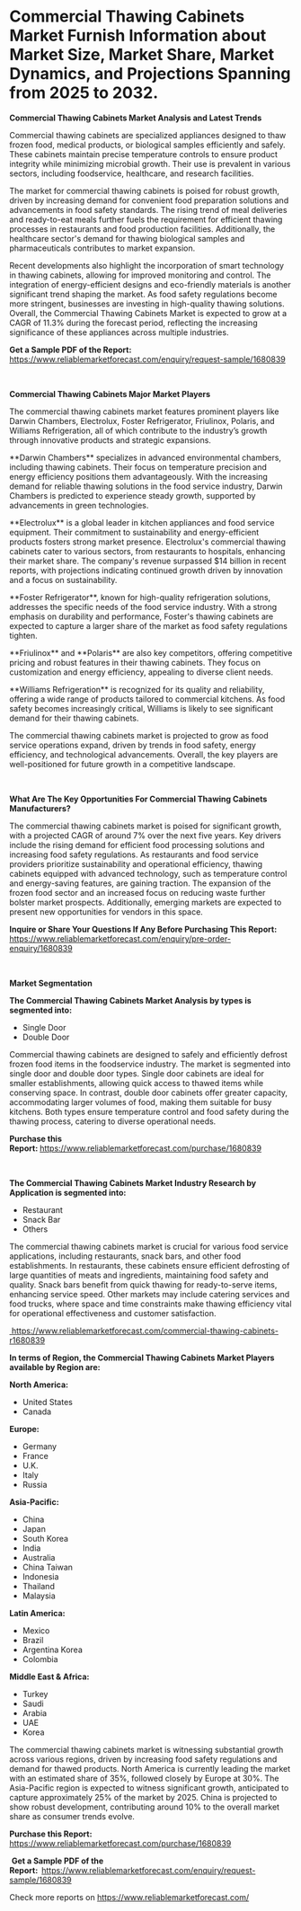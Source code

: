 <p><h1>Commercial Thawing Cabinets Market Furnish Information about Market Size, Market Share, Market Dynamics, and Projections Spanning from 2025 to 2032.</h1></p><p><strong>Commercial Thawing Cabinets Market Analysis and Latest Trends</strong></p>
<p><p>Commercial thawing cabinets are specialized appliances designed to thaw frozen food, medical products, or biological samples efficiently and safely. These cabinets maintain precise temperature controls to ensure product integrity while minimizing microbial growth. Their use is prevalent in various sectors, including foodservice, healthcare, and research facilities.</p><p>The market for commercial thawing cabinets is poised for robust growth, driven by increasing demand for convenient food preparation solutions and advancements in food safety standards. The rising trend of meal deliveries and ready-to-eat meals further fuels the requirement for efficient thawing processes in restaurants and food production facilities. Additionally, the healthcare sector's demand for thawing biological samples and pharmaceuticals contributes to market expansion.</p><p>Recent developments also highlight the incorporation of smart technology in thawing cabinets, allowing for improved monitoring and control. The integration of energy-efficient designs and eco-friendly materials is another significant trend shaping the market. As food safety regulations become more stringent, businesses are investing in high-quality thawing solutions. Overall, the Commercial Thawing Cabinets Market is expected to grow at a CAGR of 11.3% during the forecast period, reflecting the increasing significance of these appliances across multiple industries.</p></p>
<p><strong>Get a Sample PDF of the Report:&nbsp;</strong> <a href="https://www.reliablemarketforecast.com/enquiry/request-sample/1680839?utm_campaign=2602&utm_medium=2&utm_source=Github&utm_content=ia&utm_term=20022025&utm_id=commercial-thawing-cabinets">https://www.reliablemarketforecast.com/enquiry/request-sample/1680839</a></p>
<p>&nbsp;</p>
<p><strong>Commercial Thawing Cabinets Major Market Players</strong></p>
<p><p>The commercial thawing cabinets market features prominent players like Darwin Chambers, Electrolux, Foster Refrigerator, Friulinox, Polaris, and Williams Refrigeration, all of which contribute to the industry’s growth through innovative products and strategic expansions.</p><p>**Darwin Chambers** specializes in advanced environmental chambers, including thawing cabinets. Their focus on temperature precision and energy efficiency positions them advantageously. With the increasing demand for reliable thawing solutions in the food service industry, Darwin Chambers is predicted to experience steady growth, supported by advancements in green technologies.</p><p>**Electrolux** is a global leader in kitchen appliances and food service equipment. Their commitment to sustainability and energy-efficient products fosters strong market presence. Electrolux's commercial thawing cabinets cater to various sectors, from restaurants to hospitals, enhancing their market share. The company's revenue surpassed $14 billion in recent reports, with projections indicating continued growth driven by innovation and a focus on sustainability.</p><p>**Foster Refrigerator**, known for high-quality refrigeration solutions, addresses the specific needs of the food service industry. With a strong emphasis on durability and performance, Foster's thawing cabinets are expected to capture a larger share of the market as food safety regulations tighten.</p><p>**Friulinox** and **Polaris** are also key competitors, offering competitive pricing and robust features in their thawing cabinets. They focus on customization and energy efficiency, appealing to diverse client needs.</p><p>**Williams Refrigeration** is recognized for its quality and reliability, offering a wide range of products tailored to commercial kitchens. As food safety becomes increasingly critical, Williams is likely to see significant demand for their thawing cabinets.</p><p>The commercial thawing cabinets market is projected to grow as food service operations expand, driven by trends in food safety, energy efficiency, and technological advancements. Overall, the key players are well-positioned for future growth in a competitive landscape.</p></p>
<p>&nbsp;</p>
<p><strong>What Are The Key Opportunities For Commercial Thawing Cabinets Manufacturers?</strong></p>
<p><p>The commercial thawing cabinets market is poised for significant growth, with a projected CAGR of around 7% over the next five years. Key drivers include the rising demand for efficient food processing solutions and increasing food safety regulations. As restaurants and food service providers prioritize sustainability and operational efficiency, thawing cabinets equipped with advanced technology, such as temperature control and energy-saving features, are gaining traction. The expansion of the frozen food sector and an increased focus on reducing waste further bolster market prospects. Additionally, emerging markets are expected to present new opportunities for vendors in this space.</p></p>
<p><strong>Inquire or Share Your Questions If Any Before Purchasing This Report:</strong> <a href="https://www.reliablemarketforecast.com/enquiry/pre-order-enquiry/1680839?utm_campaign=2602&utm_medium=2&utm_source=Github&utm_content=ia&utm_term=20022025&utm_id=commercial-thawing-cabinets">https://www.reliablemarketforecast.com/enquiry/pre-order-enquiry/1680839</a></p>
<p>&nbsp;</p>
<p><strong>Market Segmentation</strong></p>
<p><strong>The Commercial Thawing Cabinets Market Analysis by types is segmented into:</strong></p>
<p><ul><li>Single Door</li><li>Double Door</li></ul></p>
<p><p>Commercial thawing cabinets are designed to safely and efficiently defrost frozen food items in the foodservice industry. The market is segmented into single door and double door types. Single door cabinets are ideal for smaller establishments, allowing quick access to thawed items while conserving space. In contrast, double door cabinets offer greater capacity, accommodating larger volumes of food, making them suitable for busy kitchens. Both types ensure temperature control and food safety during the thawing process, catering to diverse operational needs.</p></p>
<p><strong>Purchase this Report:&nbsp;</strong><a href="https://www.reliablemarketforecast.com/purchase/1680839?utm_campaign=2602&utm_medium=2&utm_source=Github&utm_content=ia&utm_term=20022025&utm_id=commercial-thawing-cabinets">https://www.reliablemarketforecast.com/purchase/1680839</a></p>
<p>&nbsp;</p>
<p><strong>The Commercial Thawing Cabinets Market Industry Research by Application is segmented into:</strong></p>
<p><ul><li>Restaurant</li><li>Snack Bar</li><li>Others</li></ul></p>
<p><p>The commercial thawing cabinets market is crucial for various food service applications, including restaurants, snack bars, and other food establishments. In restaurants, these cabinets ensure efficient defrosting of large quantities of meats and ingredients, maintaining food safety and quality. Snack bars benefit from quick thawing for ready-to-serve items, enhancing service speed. Other markets may include catering services and food trucks, where space and time constraints make thawing efficiency vital for operational effectiveness and customer satisfaction.</p></p>
<p><a href="https://www.reliablemarketforecast.com/commercial-thawing-cabinets-r1680839?utm_campaign=2602&utm_medium=2&utm_source=Github&utm_content=ia&utm_term=20022025&utm_id=commercial-thawing-cabinets">&nbsp;https://www.reliablemarketforecast.com/commercial-thawing-cabinets-r1680839</a></p>
<p><strong>In terms of Region, the Commercial Thawing Cabinets Market Players available by Region are:</strong></p>
<p>
    <p> <strong> North America: </strong>
        <ul>
            <li>United States</li>
            <li>Canada</li>
        </ul>
        </p> 
    <p> <strong> Europe: </strong>
        <ul>
            <li>Germany</li>
            <li>France</li>
            <li>U.K.</li>
            <li>Italy</li>
            <li>Russia</li>
        </ul>
        </p> 
    <p> <strong> Asia-Pacific: </strong>
        <ul>
            <li>China</li>
            <li>Japan</li>
            <li>South Korea</li>
            <li>India</li>
            <li>Australia</li>
            <li>China Taiwan</li>
            <li>Indonesia</li>
            <li>Thailand</li>
            <li>Malaysia</li>
        </ul>
        </p> 
    <p> <strong> Latin America: </strong>
        <ul>
            <li>Mexico</li>
            <li>Brazil</li>
            <li>Argentina Korea</li>
            <li>Colombia</li>
        </ul>
        </p> 
    <p> <strong> Middle East & Africa: </strong>
        <ul>
            <li>Turkey</li>
            <li>Saudi</li>
            <li>Arabia</li>
            <li>UAE</li>
            <li>Korea</li>
        </ul>
    </p>
    </p>
<p><p>The commercial thawing cabinets market is witnessing substantial growth across various regions, driven by increasing food safety regulations and demand for thawed products. North America is currently leading the market with an estimated share of 35%, followed closely by Europe at 30%. The Asia-Pacific region is expected to witness significant growth, anticipated to capture approximately 25% of the market by 2025. China is projected to show robust development, contributing around 10% to the overall market share as consumer trends evolve.</p></p>
<p><strong>Purchase this Report: </strong><a href="https://www.reliablemarketforecast.com/purchase/1680839?utm_campaign=2602&utm_medium=2&utm_source=Github&utm_content=ia&utm_term=20022025&utm_id=commercial-thawing-cabinets">https://www.reliablemarketforecast.com/purchase/1680839</a></p>
<p>&nbsp;<strong>Get a Sample PDF of the Report:&nbsp;&nbsp;</strong><a href="https://www.reliablemarketforecast.com/enquiry/request-sample/1680839?utm_campaign=2602&utm_medium=2&utm_source=Github&utm_content=ia&utm_term=20022025&utm_id=commercial-thawing-cabinets">https://www.reliablemarketforecast.com/enquiry/request-sample/1680839</a></p>
<p><strong></strong></p>
<p>Check more reports on <a href="https://www.reliablemarketforecast.com/?utm_campaign=2602&utm_medium=2&utm_source=Github&utm_content=ia&utm_term=20022025&utm_id=commercial-thawing-cabinets">https://www.reliablemarketforecast.com/</a></p>